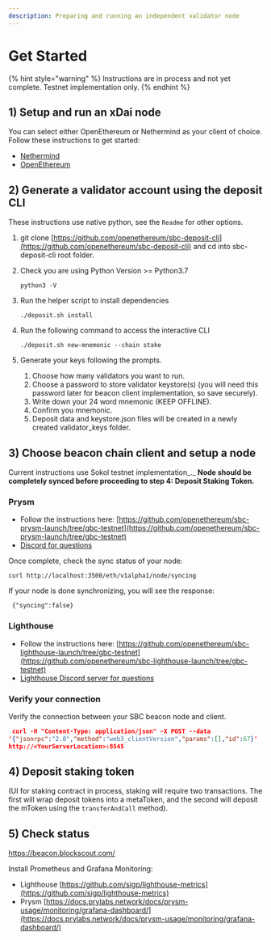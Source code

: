 ```yaml
---
description: Preparing and running an independent validator node
---
```


# Get Started

{% hint style="warning" %}
Instructions are in process and not yet complete. Testnet implementation only.
{% endhint %}

## 1) Setup and run an xDai node&#x20;

You can select either OpenEthereum or Nethermind as your client of choice. Follow these instructions to get started:

* [Nethermind](../../../for-developers/install-xdai-client/nethermind.md)
* [OpenEthereum](../../../for-developers/install-xdai-client/parity.md)

## 2) Generate a validator account using the deposit CLI

These instructions use native python, see the `Readme` for other options.

1. git clone  [https://github.com/openethereum/sbc-deposit-cli](https://github.com/openethereum/sbc-deposit-cli) and cd into sbc-deposit-cli root folder.&#x20;
2.  Check you are using Python Version >= Python3.7

    ```
    python3 -V
    ```
3.  Run the helper script to install dependencies

    ```
    ./deposit.sh install
    ```
4.  Run the following command to access the interactive CLI

    ```
    ./deposit.sh new-mnemonic --chain stake
    ```
5. Generate your keys following the prompts.
   1. Choose how many validators you want to run.
   2. Choose a password to store validator keystore(s) (you will need this password later for beacon client implementation, so save securely).
   3. Write down your 24 word mnemonic (KEEP OFFLINE).
   4. Confirm you mnemonic.
   5. Deposit data and keystore.json files will be created in a newly created validator\_keys folder.

## 3) Choose beacon chain client and setup a node

Current instructions use Sokol testnet implementation_._ **Node should be completely synced before proceeding to step 4: Deposit Staking Token.**

### Prysm

* Follow the instructions here: [https://github.com/openethereum/sbc-prysm-launch/tree/gbc-testnet](https://github.com/openethereum/sbc-prysm-launch/tree/gbc-testnet)
* [Discord for questions](https://discord.gg/z9efH7e)

Once complete, check the sync status of your node:

```
curl http://localhost:3500/eth/v1alpha1/node/syncing
```

&#x20;If your node is done synchronizing, you will see the response:

```
 {"syncing":false}
```

### Lighthouse

* Follow the instructions here: [https://github.com/openethereum/sbc-lighthouse-launch/tree/gbc-testnet](https://github.com/openethereum/sbc-lighthouse-launch/tree/gbc-testnet)
* [Lighthouse Discord server for questions](https://discord.gg/uC7TuaH)

### **Verify your connection**

Verify the connection between your SBC beacon node and client.

```json
 curl -H "Content-Type: application/json" -X POST --data
'{"jsonrpc":"2.0","method":"web3_clientVersion","params":[],"id":67}' 
http://<YourServerLocation>:8545
```

## 4) Deposit staking token&#x20;

(UI for staking contract in process, staking will require two transactions. The first will wrap deposit tokens into a metaToken, and the second will deposit the mToken using the  `transferAndCall` method).

## 5) Check status

&#x20;[https://beacon.blockscout.com/ ](https://beacon.blockscout.com)

Install Prometheus and Grafana Monitoring:

* Lighthouse [https://github.com/sigp/lighthouse-metrics](https://github.com/sigp/lighthouse-metrics)
* Prysm [https://docs.prylabs.network/docs/prysm-usage/monitoring/grafana-dashboard/](https://docs.prylabs.network/docs/prysm-usage/monitoring/grafana-dashboard/)
